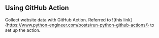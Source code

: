 ## Using GitHub Action

Collect website data with GitHub Action.
Referred to ![this link]{https://www.python-engineer.com/posts/run-python-github-actions/} to set up the action.
